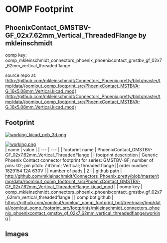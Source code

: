 # OOMP Footprint  
## PhoenixContact_GMSTBV-GF_02x7.62mm_Vertical_ThreadedFlange  by mkleinschmidt  
  
oomp key: oomp_mkleinschmidt_connectors_phoenix_phoenixcontact_gmstbv_gf_02x7_62mm_vertical_threadedflange  
  
source repo at: [http://github.com/mkleinschmidt/Connectors_Phoenix.pretty/blob/master/tmp/data//oomlout_oomp_footprint_src/PhoenixContact_MSTBVA-G_16x5.08mm_Vertical.kicad_mod](http://github.com/mkleinschmidt/Connectors_Phoenix.pretty/blob/master/tmp/data//oomlout_oomp_footprint_src/PhoenixContact_MSTBVA-G_16x5.08mm_Vertical.kicad_mod)  
## Footprint  
  
[![working_kicad_pcb_3d.png](working_kicad_pcb_3d_600.png)](working_kicad_pcb_3d.png)  
  
[![working.png](working_600.png)](working.png)  
| name | value | 
| --- | --- | 
| footprint name | PhoenixContact_GMSTBV-GF_02x7.62mm_Vertical_ThreadedFlange | 
| footprint description | Generic Phoenix Contact connector footprint for series: GMSTBV-GF; number of pins: 02; pin pitch: 7.62mm; Vertical; threaded flange || order number: 1829154 12A 630V | 
| number of pads | 2 | 
| github path | http://github.com/mkleinschmidt/Connectors_Phoenix.pretty/blob/master/tmp/data//oomlout_oomp_footprint_src/PhoenixContact_GMSTBV-GF_02x7.62mm_Vertical_ThreadedFlange.kicad_mod | 
| oomp key | oomp_mkleinschmidt_connectors_phoenix_phoenixcontact_gmstbv_gf_02x7_62mm_vertical_threadedflange | 
| oomp bot github | https://github.com/oomlout/oomlout_oomp_footprint_bot/tree/main/tmp/data//oomlout_oomp_footprint_src/footprints/mkleinschmidt_connectors_phoenix_phoenixcontact_gmstbv_gf_02x7_62mm_vertical_threadedflange/working | 
## Images  
